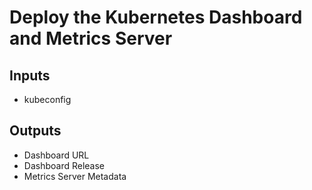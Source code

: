 # Deploy the Kubernetes Dashboard and Metrics Server

## Inputs
- kubeconfig

## Outputs
- Dashboard URL
- Dashboard Release
- Metrics Server Metadata
